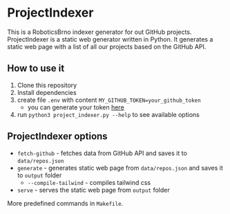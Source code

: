# ProjectIndexer
This is a RoboticsBrno indexer generator for out GitHub projects.
ProjectIndexer is a static web generator written in Python.
It generates a static web page with a list of all our projects based on the GitHub API.

## How to use it
1. Clone this repository
2. Install dependencies
3. create file `.env` with content `MY_GITHUB_TOKEN=your_github_token`
    - you can generate your token [here](https://github.com/settings/tokens?type=beta)
4. run `python3 project_indexer.py --help` to see available options

## ProjectIndexer options
- `fetch-github` - fetches data from GitHub API and saves it to `data/repos.json`
- `generate` - generates static web page from `data/repos.json` and saves it to `output` folder
  - `--compile-tailwind` - compiles tailwind css 
- `serve` - serves the static web page from `output` folder

More predefined commands in `Makefile`.
